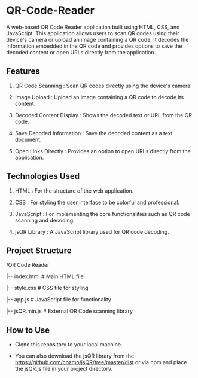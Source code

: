 # QR-Code-Reader

A web-based QR Code Reader application built using HTML, CSS, and JavaScript. This application allows users to scan QR codes using their device's camera or upload an image containing a QR code. It decodes the information embedded in the QR code and provides options to save the decoded content or open URLs directly from the application.

## Features

1) QR Code Scanning : Scan QR codes directly using the device's camera.
 
2) Image Upload : Upload an image containing a QR code to decode its content.

3) Decoded Content Display : Shows the decoded text or URL from the QR code.

4) Save Decoded Information : Save the decoded content as a text document.
 
5) Open Links Directly : Provides an option to open URLs directly from the application.

## Technologies Used

1) HTML : For the structure of the web application.

2) CSS : For styling the user interface to be colorful and professional.

3) JavaScript : For implementing the core functionalities such as QR code scanning and decoding.
 
4) jsQR Library : A JavaScript library used for QR code decoding.

## Project Structure

/QR Code Reader

|-- index.html          # Main HTML file

|-- style.css           # CSS file for styling

|-- app.js              # JavaScript file for functionality

|-- jsQR.min.js         # External QR Code scanning library

## How to Use

- Clone this repository to your local machine.
  
- You can also download the jsQR library from the https://github.com/cozmo/jsQR/tree/master/dist or via npm and place the jsQR.js file in your project directory.
